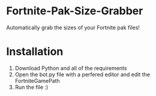 # Fortnite-Pak-Size-Grabber
Automatically grab the sizes of your Fortnite pak files!

# Installation

1. Download Python and all of the requirements
2. Open the bot.py file with a perfered editor and edit the FortniteGamePath
3. Run the file :)
